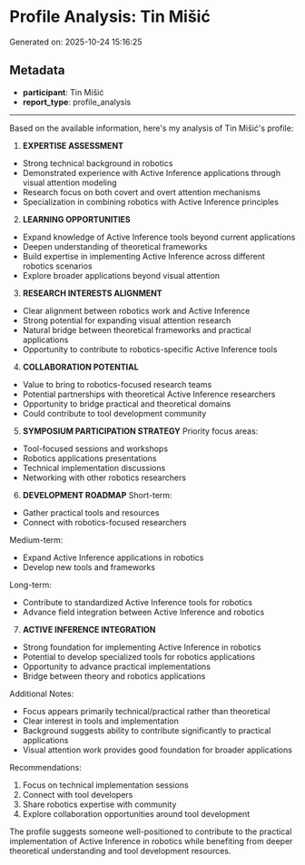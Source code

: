 # Profile Analysis: Tin Mišić

Generated on: 2025-10-24 15:16:25

## Metadata

- **participant**: Tin Mišić
- **report_type**: profile_analysis

---

Based on the available information, here's my analysis of Tin Mišić's profile:

1. **EXPERTISE ASSESSMENT**
- Strong technical background in robotics
- Demonstrated experience with Active Inference applications through visual attention modeling
- Research focus on both covert and overt attention mechanisms
- Specialization in combining robotics with Active Inference principles

2. **LEARNING OPPORTUNITIES**
- Expand knowledge of Active Inference tools beyond current applications
- Deepen understanding of theoretical frameworks
- Build expertise in implementing Active Inference across different robotics scenarios
- Explore broader applications beyond visual attention

3. **RESEARCH INTERESTS ALIGNMENT**
- Clear alignment between robotics work and Active Inference
- Strong potential for expanding visual attention research
- Natural bridge between theoretical frameworks and practical applications
- Opportunity to contribute to robotics-specific Active Inference tools

4. **COLLABORATION POTENTIAL**
- Value to bring to robotics-focused research teams
- Potential partnerships with theoretical Active Inference researchers
- Opportunity to bridge practical and theoretical domains
- Could contribute to tool development community

5. **SYMPOSIUM PARTICIPATION STRATEGY**
Priority focus areas:
- Tool-focused sessions and workshops
- Robotics applications presentations
- Technical implementation discussions
- Networking with other robotics researchers

6. **DEVELOPMENT ROADMAP**
Short-term:
- Gather practical tools and resources
- Connect with robotics-focused researchers

Medium-term:
- Expand Active Inference applications in robotics
- Develop new tools and frameworks

Long-term:
- Contribute to standardized Active Inference tools for robotics
- Advance field integration between Active Inference and robotics

7. **ACTIVE INFERENCE INTEGRATION**
- Strong foundation for implementing Active Inference in robotics
- Potential to develop specialized tools for robotics applications
- Opportunity to advance practical implementations
- Bridge between theory and robotics applications

Additional Notes:
- Focus appears primarily technical/practical rather than theoretical
- Clear interest in tools and implementation
- Background suggests ability to contribute significantly to practical applications
- Visual attention work provides good foundation for broader applications

Recommendations:
1. Focus on technical implementation sessions
2. Connect with tool developers
3. Share robotics expertise with community
4. Explore collaboration opportunities around tool development

The profile suggests someone well-positioned to contribute to the practical implementation of Active Inference in robotics while benefiting from deeper theoretical understanding and tool development resources.